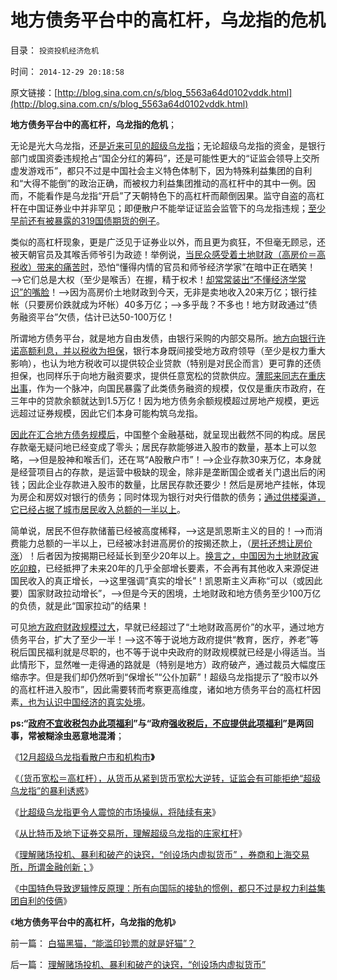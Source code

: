 # 地方债务平台中的高杠杆，乌龙指的危机

目录： `投资投机经济危机` 

时间： `2014-12-29 20:18:58` 

原文链接：[http://blog.sina.com.cn/s/blog_5563a64d0102vddk.html](http://blog.sina.com.cn/s/blog_5563a64d0102vddk.html)

**地方债务平台中的高杠杆，乌龙指的危机**；

无论是光大乌龙指，还[是近来可见的超级乌龙指](../../../2014/12/25/从比特币及地下证券交易所，理解超级乌龙指的庄家杠杆.md)；无论超级乌龙指的资金，是银行部门或国资委违规抢占“国企分红的筹码”，还是可能性更大的“证监会领导上交所虚发游戏币”，都只不过是中国社会主义特色体制下，因为特殊利益集团的自利和“大得不能倒”的政治正确，而被权力利益集团推动的高杠杆中的其中一例。因而，不能看作是乌龙指“开启”了天朝特色下的高杠杆而颠倒因果。监守自盗的高杠杆在中国证券业中并非罕见；即便散户不能举证证监会监管下的乌龙指违规；[至少早前还有被暴露的319国债期货的例子](../../../2014/2/20/319是否“掩盖不全的乌龙指”？光大乌龙指只是掩盖起来的319？.md)。

类似的高杠杆现象，更是广泛见于证券业以外，而且更为疯狂，不但毫无顾忌，还被天朝官员及其喉舌师爷引为政迹！举例说，[当民众感受着土地财政（高房价＝高税收）带来的痛苦时](../../../2008/8/4/楼市硬需求完全不存在.md)，恐怕“懂得内情的官员和师爷经济学家”在暗中正在晒笑！——>它们总是大权（至少是喉舌）在握，精于权术！[却常常装出“不懂经济学常识”的嘴脸](../../../2011/5/31/专家南辕北辙，饮鸩止渴的高论.md)！——>因为高房价土地财政到今天，无非是卖地收入20来万亿；银行挂帐（只要房价跌就成为坏帐）40多万亿；——>多乎哉？不多也！地方财政通过“债务融资平台”欠债，估计已达50-100万亿！

所谓地方债务平台，就是地方自由发债，由银行采购的内部交易所。[地方向银行许诺高额利息，并以税收为担保](../../../2011/10/24/中央担保的地方债相当于税收，李嘉图等效将被国人熟知.md)，银行本身既间接受地方政府领导（至少是权力重大影响），也认为地方税收可以提供较企业贷款（特别是对民企而言）更可靠的还债担保，也同样乐于向地方融资要求，提供任意宽松的贷款供应。[薄熙来同志在重庆出事](../../../2012/6/8/“出发点是好的”“为民生做了事”都不是辩护理由；.md)，作为一个脉冲，向国民暴露了此类债务融资的规模，仅仅是重庆市政府，在三年中的贷款余额就达到1.5万亿！因为地方债务余额规模超过房地产规模，更远远超过证券规模，因此它们本身可能构筑乌龙指。

[因此在汇合地方债务规模后](../../../2013/9/8/中国没有破产法和联邦制，缺乏阻止债务危机扩散的防火墙.md)，中国整个金融基础，就呈现出截然不同的构成。居民存款毫无疑问地已经变成了零头；居民存款能够进入股市的数量，基本上可以忽略，——>但是股神和喉舌们，还在骂“A股散户市”！——>企业存款30来万亿，本身就是经营项目占的存款，是运营中极缺的现金，除非是垄断国企或者关门退出后的闲钱；因此企业存款进入股市的数量，比居民存款还要少！然后是房地产挂帐，体现为房企和房奴对银行的债务；同时体现为银行对央行借款的债务；[通过供楼渠道，它已经占据了城市居民收入总额的一半以上](../../../2014/9/5/借房奴制度，澄清对奴隶制的历史歪曲，理解奴隶社会的真实.md)。

简单说，居民不但存款储蓄已经被高度稀释，——>这是凯恩斯主义的目的！——>而消费能力总额的一半以上，已经被冰封进高房价的按揭还款上，（[房托还想让房价涨](../../../2014/9/4/土地财政高房价中的购房者，不是房奴，就是蓄奴；.md)）！后者因为按揭期已经延长到至少20年以上。[换言之，中国因为土地财政寅吃卯粮](../../../2013/1/18/不存在可供再分配的财富，只有赤贫的既得利益者.md)，已经抵押了未来20年的几乎全部增长要素，不会再有其他收入来源促进国民收入的真正增长，——>这里强调“真实的增长”！凯恩斯主义声称“可以（或因此要）国家财政拉动增长”，——>但是今天的困境，土地财政和地方债务至少100万亿的负债，就是此“国家拉动”的结果！

可见[地方政府财政规模过大](../../../2013/7/29/地方债务危机当头，反思“共识”的几派主流经济学.md)，早就已经超过了“土地财政高房价”的水平，通过地方债务平台，扩大了至少一半！——>这不等于说地方政府提供“教育，医疗，养老”等税后国民福利就是尽职的，也不等于说中央政府的财政规模就已经是小得适当。当此情形下，显然唯一走得通的路就是（特别是地方）政府破产，通过裁员大幅度压缩赤字。但是我们却仍然听到“保增长”“公仆加薪”！超级乌龙指提示了“股市以外的高杠杆进入股市”，因此需要转而考察更高维度，诸如地方债务平台的高杠杆因素[，也为认识中国经济的真实处境](../../../2014/11/3/新中国经济史中的“产值”简史.md)。

**ps:“[政府不宜收税包办此项福利](../../../2013/12/14/社会保障不可避免地会破产,延迟退休是不可避免的国家违约.md)”与“政府[强收税后，不应提供此项福利](../../../2010/3/5/“反户籍制度”的根源就是小农意识.md)”是两回事，常被糊涂虫恶意地混淆**；

《[12月超级乌龙指看散户市和机构市](../../../2014/12/20/超级乌龙指的利益合理性，取决于货币宽松，及“散户市和机构市”.md)**》**

《[（货币宽松＝高杠杆），从货币从紧到货币宽松大逆转，证监会有可能拒绝“超级乌龙指”的暴利诱惑](../../../2014/12/21/（货币宽松＝高杠杆），货币从紧大逆转，超级乌龙指成为最合理.md)》

《[比超级乌龙指更令人震惊的市场操纵，将陆续有来](../../../2014/12/22/比超级乌龙指更令人震惊的市场操纵，将陆续有来.md)》

《[从比特币及地下证券交易所，理解超级乌龙指的庄家杠杆](../../../2014/12/25/从比特币及地下证券交易所，理解超级乌龙指的庄家杠杆.md)》

《[理解赌场投机、暴利和破产的诀窍，“创设场内虚拟货币”
，券商和上海交易所，所谓金融创新；](../../../2014/12/27/理解赌场投机、暴利和破产的诀窍，“创设场内虚拟货币”.md)》

《[中国特色导致逻辑悖反原理：所有向国际的接轨的惯例，都只不过是权力利益集团自利的伎俩](../../../2014/12/28/金融创新在中国，全部被特色为“推高杠杆，向小民转移成本”.md)》

《**地方债务平台中的高杠杆，乌龙指的危机**》

前一篇： [白猫黑猫，“能滥印钞票的就是好猫”？](../../../2015/1/3/白猫黑猫，“能滥印钞票的就是好猫”？.md)

后一篇： [理解赌场投机、暴利和破产的诀窍，“创设场内虚拟货币”](../../../2014/12/27/理解赌场投机、暴利和破产的诀窍，“创设场内虚拟货币”.md)

